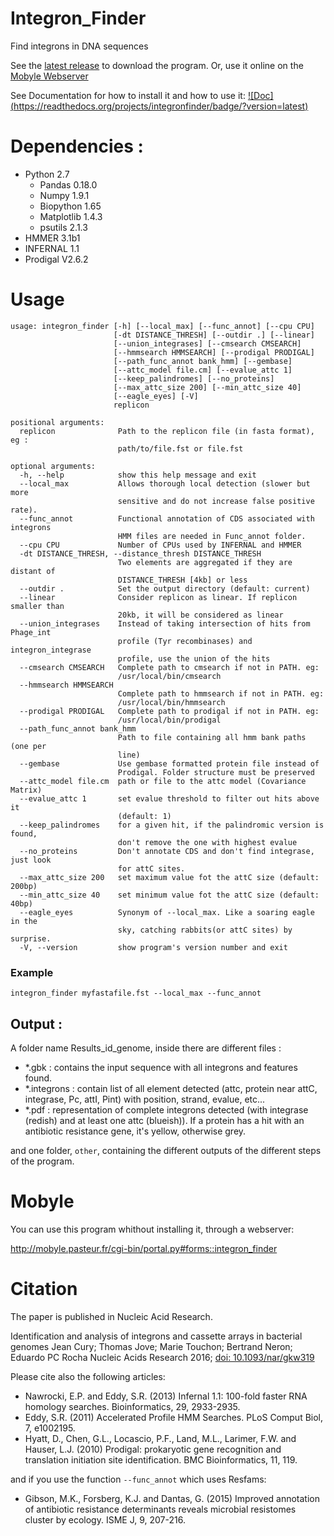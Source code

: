 Integron_Finder
===============

Find integrons in DNA sequences

See the [latest release](https://github.com/gem-pasteur/Integron_Finder/releases/latest) to download the program. Or, use it online on the [Mobyle Webserver](http://mobyle.pasteur.fr/cgi-bin/portal.py#forms::integron_finder)

See Documentation for how to install it and how to use it: [![Doc] (https://readthedocs.org/projects/integronfinder/badge/?version=latest)](http://integronfinder.readthedocs.io/en/latest/)


# Dependencies :

- Python 2.7
   - Pandas 0.18.0
   - Numpy 1.9.1
   - Biopython 1.65
   - Matplotlib 1.4.3
   - psutils 2.1.3
- HMMER 3.1b1
- INFERNAL 1.1
- Prodigal V2.6.2

# Usage

```
usage: integron_finder [-h] [--local_max] [--func_annot] [--cpu CPU]
                       [-dt DISTANCE_THRESH] [--outdir .] [--linear]
                       [--union_integrases] [--cmsearch CMSEARCH]
                       [--hmmsearch HMMSEARCH] [--prodigal PRODIGAL]
                       [--path_func_annot bank_hmm] [--gembase]
                       [--attc_model file.cm] [--evalue_attc 1]
                       [--keep_palindromes] [--no_proteins]
                       [--max_attc_size 200] [--min_attc_size 40]
                       [--eagle_eyes] [-V]
                       replicon

positional arguments:
  replicon              Path to the replicon file (in fasta format), eg :
                        path/to/file.fst or file.fst

optional arguments:
  -h, --help            show this help message and exit
  --local_max           Allows thorough local detection (slower but more
                        sensitive and do not increase false positive rate).
  --func_annot          Functional annotation of CDS associated with integrons
                        HMM files are needed in Func_annot folder.
  --cpu CPU             Number of CPUs used by INFERNAL and HMMER
  -dt DISTANCE_THRESH, --distance_thresh DISTANCE_THRESH
                        Two elements are aggregated if they are distant of
                        DISTANCE_THRESH [4kb] or less
  --outdir .            Set the output directory (default: current)
  --linear              Consider replicon as linear. If replicon smaller than
                        20kb, it will be considered as linear
  --union_integrases    Instead of taking intersection of hits from Phage_int
                        profile (Tyr recombinases) and integron_integrase
                        profile, use the union of the hits
  --cmsearch CMSEARCH   Complete path to cmsearch if not in PATH. eg:
                        /usr/local/bin/cmsearch
  --hmmsearch HMMSEARCH
                        Complete path to hmmsearch if not in PATH. eg:
                        /usr/local/bin/hmmsearch
  --prodigal PRODIGAL   Complete path to prodigal if not in PATH. eg:
                        /usr/local/bin/prodigal
  --path_func_annot bank_hmm
                        Path to file containing all hmm bank paths (one per
                        line)
  --gembase             Use gembase formatted protein file instead of
                        Prodigal. Folder structure must be preserved
  --attc_model file.cm  path or file to the attc model (Covariance Matrix)
  --evalue_attc 1       set evalue threshold to filter out hits above it
                        (default: 1)
  --keep_palindromes    for a given hit, if the palindromic version is found,
                        don't remove the one with highest evalue
  --no_proteins         Don't annotate CDS and don't find integrase, just look
                        for attC sites.
  --max_attc_size 200   set maximum value fot the attC size (default: 200bp)
  --min_attc_size 40    set minimum value fot the attC size (default: 40bp)
  --eagle_eyes          Synonym of --local_max. Like a soaring eagle in the
                        sky, catching rabbits(or attC sites) by surprise.
  -V, --version         show program's version number and exit

```


### Example

    integron_finder myfastafile.fst --local_max --func_annot

## Output :

A folder name Results\_id\_genome, inside there are different files :

- *.gbk : contains the input sequence with all integrons and features found.
- *.integrons : contain list of all element detected (attc, protein near attC, integrase, Pc, attI, Pint) with position, strand, evalue, etc...
- *.pdf : representation of complete integrons detected (with integrase (redish) and at least one attc (blueish)). If a protein has a hit with an antibiotic resistance gene, it's yellow, otherwise grey.

 and one folder, `other`, containing the different outputs of the different steps of the program.

 # Mobyle

You can use this program whithout installing it, through a webserver:

http://mobyle.pasteur.fr/cgi-bin/portal.py#forms::integron_finder

 # Citation

 The paper is published in Nucleic Acid Research.

Identification and analysis of integrons and cassette arrays in bacterial genomes
Jean Cury; Thomas Jove; Marie Touchon; Bertrand Neron; Eduardo PC Rocha
Nucleic Acids Research 2016; [doi: 10.1093/nar/gkw319](http://nar.oxfordjournals.org/cgi/content/full/gkw319)

 Please cite also the following articles:

 - Nawrocki, E.P. and Eddy, S.R. (2013) Infernal 1.1: 100-fold faster RNA homology searches. Bioinformatics, 29, 2933-2935.
 - Eddy, S.R. (2011) Accelerated Profile HMM Searches. PLoS Comput Biol, 7, e1002195.
 - Hyatt, D., Chen, G.L., Locascio, P.F., Land, M.L., Larimer, F.W. and Hauser, L.J. (2010) Prodigal: prokaryotic gene recognition and translation initiation site identification. BMC Bioinformatics, 11, 119.

 and if you use the function `--func_annot` which uses Resfams:

 - Gibson, M.K., Forsberg, K.J. and Dantas, G. (2015) Improved annotation of antibiotic resistance determinants reveals microbial resistomes cluster by ecology. ISME J, 9, 207-216.
